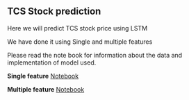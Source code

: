 ## TCS Stock prediction

Here we will predict TCS stock price using LSTM 

We have done it using Single and multiple features

Please read the note book for information about the data and implementation of model used.

**Single feature**
[Notebook](https://github.com/utkarshut/Deep-Learning--MLP-RNN-LSTM-Projects/blob/master/RNN%20--%20Mini-Project/TCS%20Stock%20Prediction/TCS_stock_prediction.ipynb)


**Multiple feature**
[Notebook](https://github.com/utkarshut/Deep-Learning--MLP-RNN-LSTM-Projects/blob/master/RNN%20--%20Mini-Project/TCS%20Stock%20Prediction/TCS_stock_prediction-multiple%20feature.ipynb)
